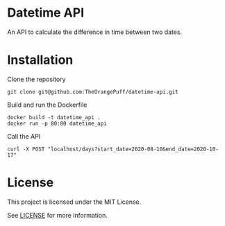 # Datetime API

An API to calculate the difference in time between two dates.

# Installation

Clone the repository
```
git clone git@github.com:TheOrangePuff/datetime-api.git
```

Build and run the Dockerfile
```
docker build -t datetime_api .
docker run -p 80:80 datetime_api
```

Call the API
```
curl -X POST "localhost/days?start_date=2020-08-10&end_date=2020-10-17"
```

# License

This project is licensed under the MIT License.

See [LICENSE](LICENSE) for more information.
